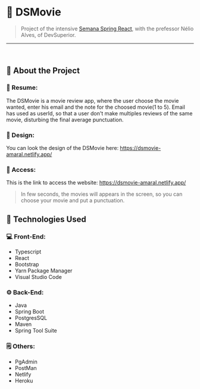 # 🎥 DSMovie
> Project of the intensive [Semana Spring React](https://learn.devsuperior.com/), with the prefessor Nélio Alves, of DevSuperior. 
<hr>
<br>

## 📜 About the Project 

### 🎯 Resume:
The DSMovie is a movie review app, where the user choose the movie wanted, enter his email and the note for the choosed movie(1 to 5).
Email has used as userId, so that a user don't make multiples reviews of the same movie, disturbing the final average punctuation.

### 📐 Design:
You can look the design of the DSMovie here: https://dsmovie-amaral.netlify.app/

### 🚀 Access:
This is the link to access the website: https://dsmovie-amaral.netlify.app/

>In few seconds, the movies will appears in the screen, so you can choose your movie and put a punctuation.

## 🧰 Technologies Used

### 💻 Front-End:
- Typescript
- React
- Bootstrap
- Yarn Package Manager
- Visual Studio Code

### ⚙️ Back-End:
- Java
- Spring Boot
- PostgresSQL
- Maven
- Spring Tool Suite

### 🗒️ Others:
- PgAdmin
- PostMan
- Netlify
- Heroku



